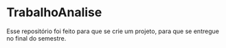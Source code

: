 # TrabalhoAnalise
Esse repositório foi feito para que se crie um projeto, para que se entregue no final do semestre.
